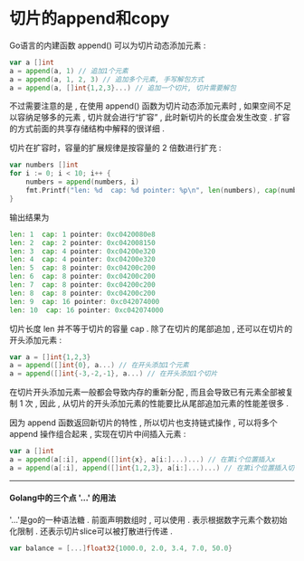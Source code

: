 # 切片的append和copy

Go语言的内建函数 append\(\) 可以为切片动态添加元素 :

```go
var a []int
a = append(a, 1) // 追加1个元素
a = append(a, 1, 2, 3) // 追加多个元素, 手写解包方式
a = append(a, []int{1,2,3}...) // 追加一个切片, 切片需要解包
```

不过需要注意的是 , 在使用 append\(\) 函数为切片动态添加元素时 , 如果空间不足以容纳足够多的元素 , 切片就会进行“扩容” , 此时新切片的长度会发生改变 . 扩容的方式前面的共享存储结构中解释的很详细 .

切片在扩容时，容量的扩展规律是按容量的 2 倍数进行扩充 :

```go
var numbers []int
for i := 0; i < 10; i++ {
    numbers = append(numbers, i)
    fmt.Printf("len: %d  cap: %d pointer: %p\n", len(numbers), cap(numbers), numbers)
}
```

输出结果为

```go
len: 1  cap: 1 pointer: 0xc0420080e8
len: 2  cap: 2 pointer: 0xc042008150
len: 3  cap: 4 pointer: 0xc04200e320
len: 4  cap: 4 pointer: 0xc04200e320
len: 5  cap: 8 pointer: 0xc04200c200
len: 6  cap: 8 pointer: 0xc04200c200
len: 7  cap: 8 pointer: 0xc04200c200
len: 8  cap: 8 pointer: 0xc04200c200
len: 9  cap: 16 pointer: 0xc042074000
len: 10  cap: 16 pointer: 0xc042074000
```

切片长度 len 并不等于切片的容量 cap . 除了在切片的尾部追加 , 还可以在切片的开头添加元素 :

```go
var a = []int{1,2,3}
a = append([]int{0}, a...) // 在开头添加1个元素
a = append([]int{-3,-2,-1}, a...) // 在开头添加1个切片
```

在切片开头添加元素一般都会导致内存的重新分配 , 而且会导致已有元素全部被复制 1 次 , 因此 , 从切片的开头添加元素的性能要比从尾部追加元素的性能差很多 .

因为 append 函数返回新切片的特性 , 所以切片也支持链式操作 , 可以将多个 append 操作组合起来 , 实现在切片中间插入元素 :

```go
var a []int
a = append(a[:i], append([]int{x}, a[i:]...)...) // 在第i个位置插入x
a = append(a[:i], append([]int{1,2,3}, a[i:]...)...) // 在第i个位置插入切片
```

---

#### Golang中的三个点 '...' 的用法

'...'是go的一种语法糖 . 前面声明数组时 , 可以使用 . 表示根据数字元素个数初始化限制 . 还表示切片slice可以被打散进行传递 .

```go
var balance = [...]float32{1000.0, 2.0, 3.4, 7.0, 50.0}
```



